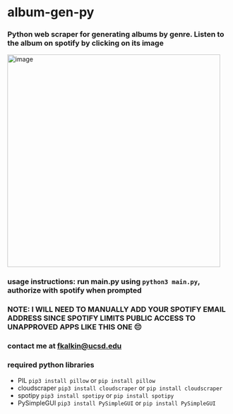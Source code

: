 # album-gen-py
### Python web scraper for generating albums by genre. Listen to the album on spotify by clicking on its image
<img width="482" alt="image" src="https://user-images.githubusercontent.com/50224596/182724909-24a20a16-da46-4ec4-8e97-3fd2db3abf49.png">

### usage instructions: run main.py using `python3 main.py`, authorize with spotify when prompted
### NOTE: I WILL NEED TO MANUALLY ADD YOUR SPOTIFY EMAIL ADDRESS SINCE SPOTIFY LIMITS PUBLIC ACCESS TO UNAPPROVED APPS LIKE THIS ONE :pensive:
### contact me at fkalkin@ucsd.edu
### required python libraries
- PIL `pip3 install pillow` or `pip install pillow`
- cloudscraper `pip3 install cloudscraper` or `pip install cloudscraper`
- spotipy `pip3 install spotipy` or `pip install spotipy`
- PySimpleGUI `pip3 install PySimpleGUI` or `pip install PySimpleGUI`
